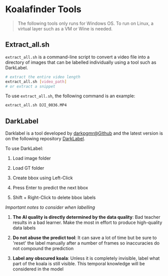 # Koalafinder Tools

> The following tools only runs for Windows OS. To run on Linux, a virtual layer such as a VM or Wine is needed.

## Extract_all.sh

`extract_all.sh` is a command-line script to convert a video file into a directory of images that can be labelled individually using a tool such as DarkLabel. 

```bash
# extract the entire video length
extract_all.sh [video_path]
# or extract a snippet
```

To use `extract_all.sh`, the following command is an example:

```bash
extract_all.sh DJI_0036.MP4
```


## DarkLabel

Darklabel is a tool developed by [darkpgmr@Github](https://github.com/darkpgmr) and the latest version is on the following repository [DarkLabel](https://github.com/darkpgmr/DarkLabel).

To use DarkLabel:

1. Load image folder

2. Load GT folder

3. Create bbox using Left-Click

4. Press Enter to predict the next bbox

5. Shift + Right-Click to delete bbox labels

*Important notes to consider when labelling*

1. **The AI quality is directly determined by the data quality**: Bad teacher results in a bad learner. Make the most in effort to produce high-quality data labels

2. **Do not abuse the predict tool**: It can save a lot of time but be sure to 'reset' the label manually after a number of frames so inaccuracies do not compound the prediction

3. **Label any obscured koala**: Unless it is completely invisible, label what part of the koala is still visible. This temporal knowledge will be considered in the model



